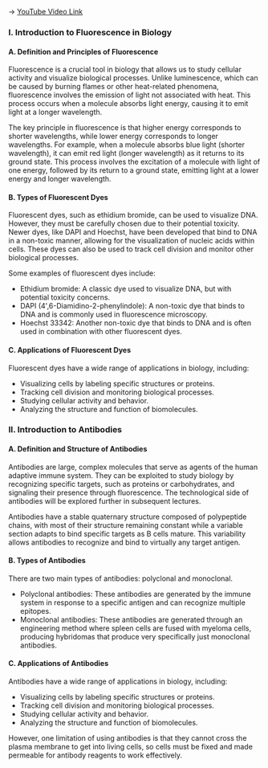 -> [YouTube Video Link](https://www.youtube.com/watch?v=nvxvcbaoayM&list=PLUl4u3cNGP63LmSVIVzy584-ZbjbJ-Y63&index=27&pp=iAQB)

### I. Introduction to Fluorescence in Biology
#### A. Definition and Principles of Fluorescence

Fluorescence is a crucial tool in biology that allows us to study cellular activity and visualize biological processes. Unlike luminescence, which can be caused by burning flames or other heat-related phenomena, fluorescence involves the emission of light not associated with heat. This process occurs when a molecule absorbs light energy, causing it to emit light at a longer wavelength.

The key principle in fluorescence is that higher energy corresponds to shorter wavelengths, while lower energy corresponds to longer wavelengths. For example, when a molecule absorbs blue light (shorter wavelength), it can emit red light (longer wavelength) as it returns to its ground state. This process involves the excitation of a molecule with light of one energy, followed by its return to a ground state, emitting light at a lower energy and longer wavelength.

#### B. Types of Fluorescent Dyes

Fluorescent dyes, such as ethidium bromide, can be used to visualize DNA. However, they must be carefully chosen due to their potential toxicity. Newer dyes, like DAPI and Hoechst, have been developed that bind to DNA in a non-toxic manner, allowing for the visualization of nucleic acids within cells. These dyes can also be used to track cell division and monitor other biological processes.

Some examples of fluorescent dyes include:

* Ethidium bromide: A classic dye used to visualize DNA, but with potential toxicity concerns.
* DAPI (4',6-Diamidino-2-phenylindole): A non-toxic dye that binds to DNA and is commonly used in fluorescence microscopy.
* Hoechst 33342: Another non-toxic dye that binds to DNA and is often used in combination with other fluorescent dyes.

#### C. Applications of Fluorescent Dyes

Fluorescent dyes have a wide range of applications in biology, including:

* Visualizing cells by labeling specific structures or proteins.
* Tracking cell division and monitoring biological processes.
* Studying cellular activity and behavior.
* Analyzing the structure and function of biomolecules.

### II. Introduction to Antibodies
#### A. Definition and Structure of Antibodies

Antibodies are large, complex molecules that serve as agents of the human adaptive immune system. They can be exploited to study biology by recognizing specific targets, such as proteins or carbohydrates, and signaling their presence through fluorescence. The technological side of antibodies will be explored further in subsequent lectures.

Antibodies have a stable quaternary structure composed of polypeptide chains, with most of their structure remaining constant while a variable section adapts to bind specific targets as B cells mature. This variability allows antibodies to recognize and bind to virtually any target antigen.

#### B. Types of Antibodies

There are two main types of antibodies: polyclonal and monoclonal.

* Polyclonal antibodies: These antibodies are generated by the immune system in response to a specific antigen and can recognize multiple epitopes.
* Monoclonal antibodies: These antibodies are generated through an engineering method where spleen cells are fused with myeloma cells, producing hybridomas that produce very specifically just monoclonal antibodies.

#### C. Applications of Antibodies

Antibodies have a wide range of applications in biology, including:

* Visualizing cells by labeling specific structures or proteins.
* Tracking cell division and monitoring biological processes.
* Studying cellular activity and behavior.
* Analyzing the structure and function of biomolecules.

However, one limitation of using antibodies is that they cannot cross the plasma membrane to get into living cells, so cells must be fixed and made permeable for antibody reagents to work effectively.